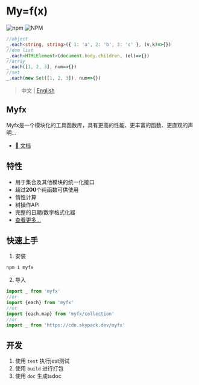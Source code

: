 # My=f(x)
![npm](https://img.shields.io/npm/v/myfx?style=plastic)
![NPM](https://img.shields.io/npm/l/myfx)

```ts
//object
_.each<string, string>({ 1: 'a', 2: 'b', 3: 'c' }, (v,k)=>{})
//dom list
_.each<HTMLElement>(document.body.children, (el)=>{})
//array
_.each([1, 2, 3], num=>{})
//set
_.each(new Set([1, 2, 3]), num=>{})
```

> 中文 | [English](./README.md)

## Myfx
Myfx是一个模块化的工具函数库，具有更高的性能、更丰富的函数、更直观的声明...

- [📑 文档](https://holyhigh2.github.io/myfx/)

## 特性
- 用于集合及其他模块的统一化接口
- 超过**200**个纯函数可供使用
- 惰性计算
- 树操作API
- 完整的日期/数字格式化器
- [查看更多...](https://holyhigh2.github.io/myfx/api/readme/)

## 快速上手
1. 安装
```sh
npm i myfx
```
2. 导入
```ts
import _ from 'myfx'
//or
import {each} from 'myfx'
//or
import {each,map} from 'myfx/collection'
//or
import _ from 'https://cdn.skypack.dev/myfx'
```

## 开发
1. 使用 `test` 执行jest测试 
2. 使用 `build` 进行打包
3. 使用 `doc` 生成tsdoc